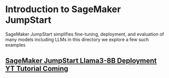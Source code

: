 # Introduction to SageMaker JumpStart
SageMaker JumpStart simplifies fine-tuning, deployment, and evaluation of many models including LLMs in this directory we explore a few such examples

## [SageMaker JumpStart Llama3-8B Deployment YT Tutorial Coming](https://www.youtube.com/watch?v=c0ASHUm3BwA)
